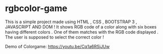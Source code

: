 # rgbcolor-game

This is a simple project made using HTML , CSS , BOOTSTRAP 3 , JAVASCRIPT AND DOM !
It shows RGB code of a color along with six boxes having different colors . One of them matches with the RGB code displayed . The user is supposed to select the correct color !

Demo of Colorgame:
https://youtu.be/Cq1a6RSjJUw
